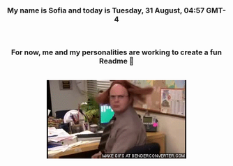 


<div align="center">
<h3 >My name is Sofia and today is Tuesday, 31 August, 04:57 GMT-4</h3><br>
<h3 >For now, me and my personalities are working to create a fun Readme 👋
</h3><br>
<img src='img/dwight.gif' alt='working...'/>
</div>
